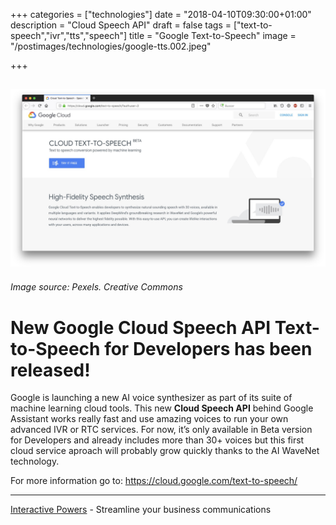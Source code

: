 +++
categories = ["technologies"]
date = "2018-04-10T09:30:00+01:00"
description = "Cloud Speech API"
draft = false
tags = ["text-to-speech","ivr","tts","speech"]
title = "Google Text-to-Speech"
image = "/postimages/technologies/google-tts.002.jpeg"

+++

![Google Cloud TTS](/postimages/technologies/google-tts.001.jpeg)
---------
###### Image source: Pexels. Creative Commons

# New Google Cloud Speech API Text-to-Speech for Developers has been  released!

Google is launching a new AI voice synthesizer as part of its suite of machine learning cloud tools. This new **Cloud Speech API** behind Google Assistant works really fast and use amazing voices to run your own advanced IVR or RTC services. For now, it’s only available in Beta version for Developers and already includes more than 30+ voices but this first cloud service aproach will probably grow quickly thanks to the AI WaveNet technology.

For more information go to: https://cloud.google.com/text-to-speech/ 

---
[Interactive Powers](http://www.ivrpowers.com/) - Streamline your business communications


